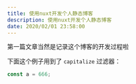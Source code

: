 ```yaml
---
title: 使用nuxt开发个人静态博客
description: 使用nuxt开发个人静态博客
date: 2020/02/01 23:58:00
---
```


第一篇文章当然是记录这个博客的开发过程啦

下面这个例子用到了 `capitalize` 过滤器：

```js
const a = 666;
```
